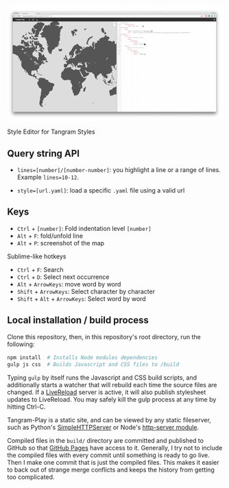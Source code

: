 ![](data/imgs/screenshot.png)

Style Editor for Tangram Styles

## Query string API

* ```lines=[number]/[number-number]```: you highlight a line or a range of lines. Example ```lines=10-12```.

* ```style=[url.yaml]```: load a specific ```.yaml``` file using a valid url

## Keys

* ```Ctrl``` + ```[number]```: Fold indentation level ```[number]```
* ```Alt``` + ```F```: fold/unfold line
* ```Alt``` + ```P```: screenshot of the map

Sublime-like hotkeys
* ```Ctrl``` + ```F```: Search
* ```Ctrl``` + ```D```: Select next occurrence
* ```Alt``` + ```ArrowKeys```: move word by word
* ```Shift``` + ```ArrowKeys```: Select character by character
* ```Shift``` + ```Alt``` + ```ArrowKeys```: Select word by word

## Local installation / build process

Clone this repository, then, in this repository's root directory, run the following:

```sh
npm install  # Installs Node modules dependencies
gulp js css  # Builds Javascript and CSS files to /build
```

Typing `gulp` by itself runs the Javascript and CSS build scripts, and additionally starts a watcher that will rebuild each time the source files are changed. If a [LiveReload](http://livereload.com/) server is active, it will also publish stylesheet updates to LiveReload. You may safely kill the gulp process at any time by hitting Ctrl-C.

Tangram-Play is a static site, and can be viewed by any static fileserver, such as Python's [SimpleHTTPServer](https://docs.python.org/2/library/simplehttpserver.html) or Node's [http-server module](https://www.npmjs.com/package/http-server).

Compiled files in the `build/` directory are committed and published to GitHub so that [GitHub Pages](https://pages.github.com/) have access to it. Generally, I try not to include the compiled files with every commit until something is ready to go live. Then I make one commit that is just the compiled files. This makes it easier to back out of strange merge conflicts and keeps the history from getting too complicated.
